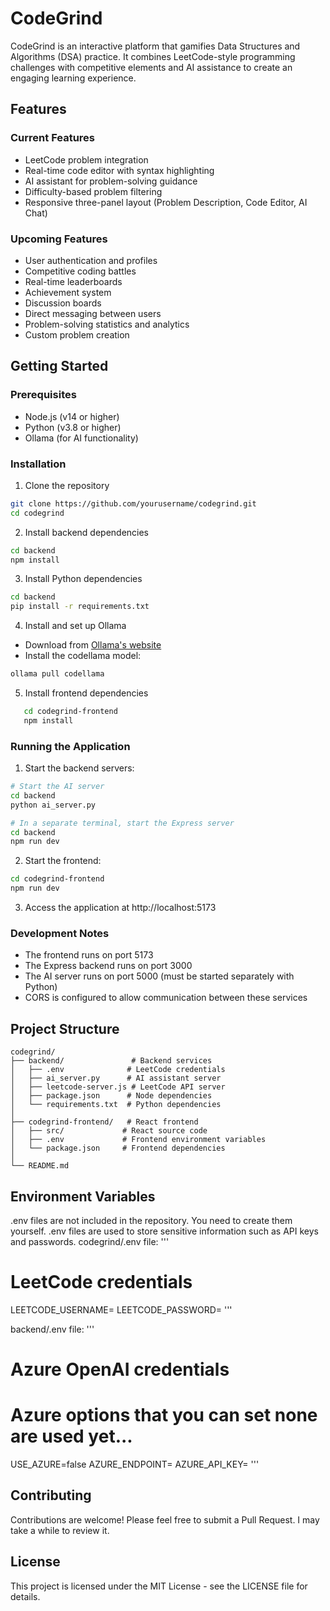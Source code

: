 # CodeGrind

CodeGrind is an interactive platform that gamifies Data Structures and Algorithms (DSA) practice. It combines LeetCode-style programming challenges with competitive elements and AI assistance to create an engaging learning experience.

## Features

### Current Features
- LeetCode problem integration
- Real-time code editor with syntax highlighting
- AI assistant for problem-solving guidance
- Difficulty-based problem filtering
- Responsive three-panel layout (Problem Description, Code Editor, AI Chat)

### Upcoming Features
- User authentication and profiles
- Competitive coding battles
- Real-time leaderboards
- Achievement system
- Discussion boards
- Direct messaging between users
- Problem-solving statistics and analytics
- Custom problem creation

## Getting Started

### Prerequisites
- Node.js (v14 or higher)
- Python (v3.8 or higher)
- Ollama (for AI functionality)

### Installation

1. Clone the repository
```bash
git clone https://github.com/yourusername/codegrind.git
cd codegrind
```

2. Install backend dependencies
```bash
cd backend
npm install
```

3. Install Python dependencies
```bash
cd backend
pip install -r requirements.txt
```

4. Install and set up Ollama
- Download from [Ollama's website](https://ollama.ai)
- Install the codellama model:
```bash
ollama pull codellama
```

5. Install frontend dependencies
```bash
   cd codegrind-frontend
   npm install
```

### Running the Application

1. Start the backend servers:
```bash
# Start the AI server
cd backend
python ai_server.py

# In a separate terminal, start the Express server
cd backend
npm run dev
```

2. Start the frontend:
```bash
cd codegrind-frontend
npm run dev
```

3. Access the application at http://localhost:5173

### Development Notes
- The frontend runs on port 5173
- The Express backend runs on port 3000
- The AI server runs on port 5000 (must be started separately with Python)
- CORS is configured to allow communication between these services

## Project Structure
```
codegrind/
├── backend/               # Backend services
│   ├── .env              # LeetCode credentials
│   ├── ai_server.py      # AI assistant server
│   ├── leetcode-server.js # LeetCode API server
│   ├── package.json      # Node dependencies
│   └── requirements.txt  # Python dependencies
│
├── codegrind-frontend/   # React frontend
│   ├── src/             # React source code
│   ├── .env             # Frontend environment variables
│   └── package.json     # Frontend dependencies
│
└── README.md
```

## Environment Variables
.env files are not included in the repository. You need to create them yourself.
.env files are used to store sensitive information such as API keys and passwords.
codegrind/.env file:
'''
# LeetCode credentials
LEETCODE_USERNAME=
LEETCODE_PASSWORD=
'''

backend/.env file:
'''
# Azure OpenAI credentials
# Azure options that you can set none are used yet...
USE_AZURE=false
AZURE_ENDPOINT=
AZURE_API_KEY=
'''

## Contributing
Contributions are welcome! Please feel free to submit a Pull Request. I may take a while to review it.

## License
This project is licensed under the MIT License - see the LICENSE file for details.